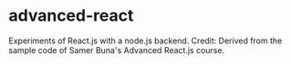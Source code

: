# advanced-react
Experiments of React.js with a node.js backend.
Credit: Derived from the sample code of Samer Buna's Advanced React.js course.
